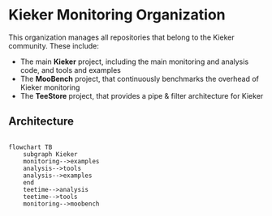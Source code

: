 # Kieker Monitoring Organization

This organization manages all repositories that belong to the Kieker community. These include:
- The main **Kieker** project, including the main monitoring and analysis code, and tools and examples
- The **MooBench** project, that continuously benchmarks the overhead of Kieker monitoring
- The **TeeStore** project, that provides a pipe & filter architecture for Kieker

## Architecture

```mermaid

flowchart TB
    subgraph Kieker
    monitoring-->examples
    analysis-->tools
    analysis-->examples
    end
    teetime-->analysis
    teetime-->tools
    monitoring-->moobench
```


